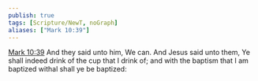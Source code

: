 ```yaml
---
publish: true
tags: [Scripture/NewT, noGraph]
aliases: ["Mark 10:39"]
---
```

[Mark 10:39](https://churchofjesuschrist.org/study/scriptures/nt/mark/10?lang=eng&id=p39#p39) And they said unto him, We can. And Jesus said unto them, Ye shall indeed drink of the cup that I drink of; and with the baptism that I am baptized withal shall ye be baptized:
